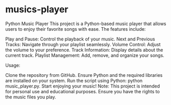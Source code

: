 # musics-player
Python Music Player This project is a Python-based music player that allows users to enjoy their favorite songs with ease. The features include:

Play and Pause: Control the playback of your music.
Next and Previous Tracks: Navigate through your playlist seamlessly.
Volume Control: Adjust the volume to your preference.
Track Information: Display details about the current track.
Playlist Management: Add, remove, and organize your songs.

Usage:

Clone the repository from GitHub.
Ensure Python and the required libraries are installed on your system.
Run the script using Python: python music_player.py.
Start enjoying your music!
Note: This project is intended for personal use and educational purposes. Ensure you have the rights to the music files you play.
